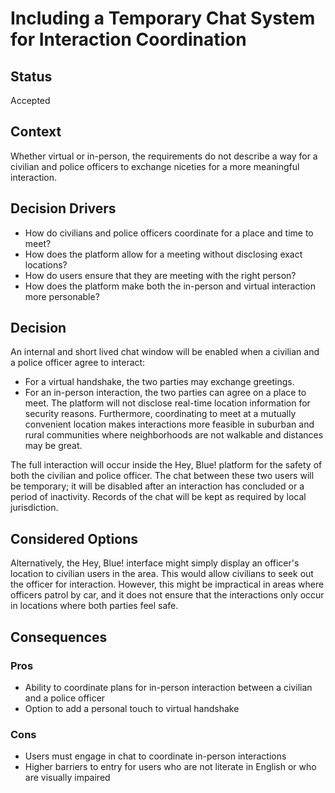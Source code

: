# Including a Temporary Chat System for Interaction Coordination

## Status
Accepted

## Context
Whether virtual or in-person, the requirements do not describe a way for a civilian and police officers to exchange niceties for a more meaningful interaction.

## Decision Drivers
- How do civilians and police officers coordinate for a place and time to meet?
- How does the platform allow for a meeting without disclosing exact locations?
- How do users ensure that they are meeting with the right person?
- How does the platform make both the in-person and virtual interaction more personable?

## Decision
An internal and short lived chat window will be enabled when a civilian and a police officer agree to interact:
- For a virtual handshake, the two parties may exchange greetings.
- For an in-person interaction, the two parties can agree on a place to meet. The platform will not disclose real-time location information for security reasons. Furthermore, coordinating to meet at a mutually convenient location makes interactions more feasible in suburban and rural communities where neighborhoods are not walkable and distances may be great.

The full interaction will occur inside the Hey, Blue! platform for the safety of both the civilian and police officer. The chat between these two users will be temporary; it will be disabled after an interaction has concluded or a period of inactivity. Records of the chat will be kept as required by local jurisdiction.

## Considered Options
Alternatively, the Hey, Blue! interface might simply display an officer's location to civilian users in the area. This would allow civilians to seek out the officer for interaction. However, this might be impractical in areas where officers patrol by car, and it does not ensure that the interactions only occur in locations where both parties feel safe. 

## Consequences

### Pros
- Ability to coordinate plans for in-person interaction between a civilian and a police officer
- Option to add a personal touch to virtual handshake

### Cons
- Users must engage in chat to coordinate in-person interactions
- Higher barriers to entry for users who are not literate in English or who are visually impaired
